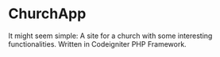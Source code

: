 # ChurchApp
It might seem simple: A site for a church with some interesting functionalities. Written in Codeigniter PHP Framework.
